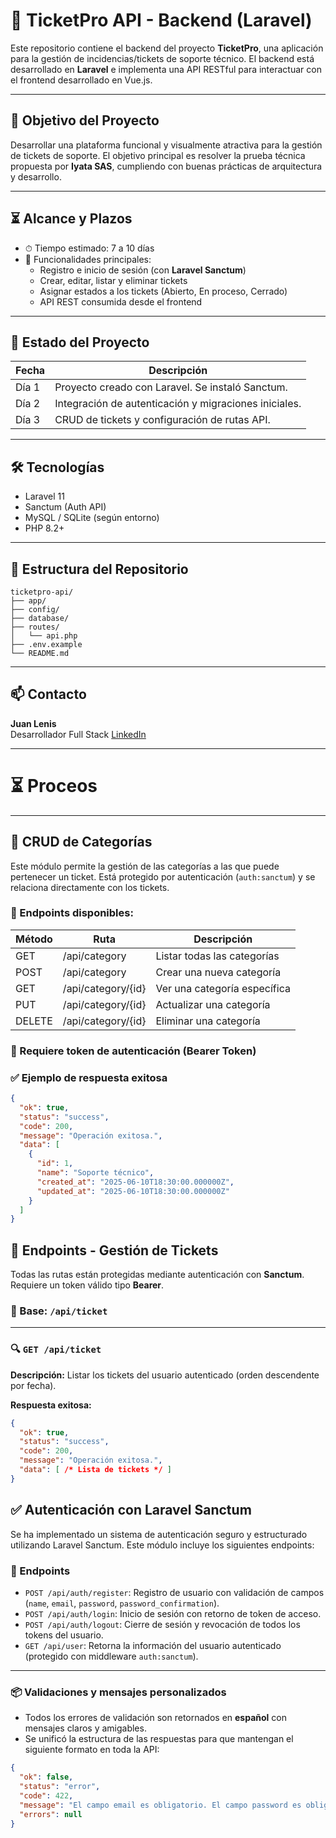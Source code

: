 
# 🎯 TicketPro API - Backend (Laravel)

Este repositorio contiene el backend del proyecto **TicketPro**, una aplicación para la gestión de incidencias/tickets de soporte técnico. El backend está desarrollado en **Laravel** e implementa una API RESTful para interactuar con el frontend desarrollado en Vue.js.

---

## 📌 Objetivo del Proyecto

Desarrollar una plataforma funcional y visualmente atractiva para la gestión de tickets de soporte. El objetivo principal es resolver la prueba técnica propuesta por **Iyata SAS**, cumpliendo con buenas prácticas de arquitectura y desarrollo.

---

## ⏳ Alcance y Plazos

- ⏱ Tiempo estimado: 7 a 10 días
- 🧩 Funcionalidades principales:
  - Registro e inicio de sesión (con **Laravel Sanctum**)
  - Crear, editar, listar y eliminar tickets
  - Asignar estados a los tickets (Abierto, En proceso, Cerrado)
  - API REST consumida desde el frontend

---

## 🚧 Estado del Proyecto

| Fecha       | Descripción                                      |
|-------------|--------------------------------------------------|
| Día 1       | Proyecto creado con Laravel. Se instaló Sanctum.|
| Día 2       | Integración de autenticación y migraciones iniciales. |
| Día 3       | CRUD de tickets y configuración de rutas API.   |

---

## 🛠️ Tecnologías

- Laravel 11
- Sanctum (Auth API)
- MySQL / SQLite (según entorno)
- PHP 8.2+

---

## 📂 Estructura del Repositorio

```
ticketpro-api/
├── app/
├── config/
├── database/
├── routes/
│   └── api.php
├── .env.example
└── README.md
```

---

## 📫 Contacto

**Juan Lenis**  
Desarrollador Full Stack
[LinkedIn](https://www.linkedin.com/in/jflenis36)


----------------------------------------

# ⏳ Proceos

----------------------------------------

## 📂 CRUD de Categorías

Este módulo permite la gestión de las categorías a las que puede pertenecer un ticket. Está protegido por autenticación (`auth:sanctum`) y se relaciona directamente con los tickets.

### 📌 Endpoints disponibles:

| Método | Ruta               | Descripción                       |
|--------|--------------------|-----------------------------------|
| GET    | /api/category      | Listar todas las categorías       |
| POST   | /api/category      | Crear una nueva categoría         |
| GET    | /api/category/{id} | Ver una categoría específica      |
| PUT    | /api/category/{id} | Actualizar una categoría          |
| DELETE | /api/category/{id} | Eliminar una categoría            |

### 🔐 Requiere token de autenticación (Bearer Token)

### ✅ Ejemplo de respuesta exitosa
```json
{
  "ok": true,
  "status": "success",
  "code": 200,
  "message": "Operación exitosa.",
  "data": [
    {
      "id": 1,
      "name": "Soporte técnico",
      "created_at": "2025-06-10T18:30:00.000000Z",
      "updated_at": "2025-06-10T18:30:00.000000Z"
    }
  ]
}
```

## 🎫 Endpoints - Gestión de Tickets

Todas las rutas están protegidas mediante autenticación con **Sanctum**. Requiere un token válido tipo **Bearer**.

### 📌 Base: `/api/ticket`

---

### 🔍 `GET /api/ticket`
**Descripción:** Listar los tickets del usuario autenticado (orden descendente por fecha).

**Respuesta exitosa:**
```json
{
  "ok": true,
  "status": "success",
  "code": 200,
  "message": "Operación exitosa.",
  "data": [ /* Lista de tickets */ ]
}
```


## ✅ Autenticación con Laravel Sanctum

Se ha implementado un sistema de autenticación seguro y estructurado utilizando Laravel Sanctum. Este módulo incluye los siguientes endpoints:

### 🔐 Endpoints

- `POST /api/auth/register`: Registro de usuario con validación de campos (`name`, `email`, `password`, `password_confirmation`).
- `POST /api/auth/login`: Inicio de sesión con retorno de token de acceso.
- `POST /api/auth/logout`: Cierre de sesión y revocación de todos los tokens del usuario.
- `GET /api/user`: Retorna la información del usuario autenticado (protegido con middleware `auth:sanctum`).

---

### 📦 Validaciones y mensajes personalizados

- Todos los errores de validación son retornados en **español** con mensajes claros y amigables.
- Se unificó la estructura de las respuestas para que mantengan el siguiente formato en toda la API:

```json
{
  "ok": false,
  "status": "error",
  "code": 422,
  "message": "El campo email es obligatorio. El campo password es obligatorio.",
  "errors": null
}
```

